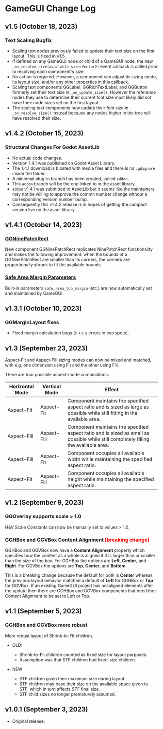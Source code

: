 # GameGUI Change Log

## v1.5 (October 18, 2023)

### Text Scaling Bugfix
- Scaling text nodes previously failed to update their text size on the first layout. This is fixed in v1.5.
- If defined on any GameGUI node or child of a GameGUI node, the new `_on_resolve_size(available_size:Vector2)` event callback is called prior to resolving each component's size.
- No action is required. However, a component can adjust its sizing mode, its layout size, and/or any other properties in this callback.
- Scaling text components GGLabel, GGRichTextLabel, and GGButton formerly set their text size in `_on_update_size()`. However the reference nodes they use to determine their current font size most likely did not have their node sizes set on the first layout.
- The scaling text components now update their font size in `_on_resolve_size()` instead because any nodes higher in the tree will have resolved their size.

## v1.4.2 (October 15, 2023)

### Structural Changes For Godot AssetLib

- No actual code changes.
- Version 1.4.1 was published on Godot Asset Library.
- The 1.4.1 download is bloated with media files and there is no `.gdignore` inside the folder.
- A mininmal plug-in branch has been created, called `addon`.
- This `addon` branch will be the one linked to in the asset library.
- `addon` v1.4.1 was submitted to AssetLib but it seems like the maintainers may not be willing to approve the commit number change without a corresponding version number bump.
- Consequently this v1.4.2 release is in hopes of getting the compact version live on the asset library.

## v1.4.1 (October 14, 2023)

### [GGNinePatchRect](README.md#GGNinePatchRect)
New component GGNinePatchRect replicates NinePatchRect functionality and makes the following improvement: when the bounds of a GGNinePatchRect are smaller than its corners, the corners are proportionally shrunk to fit the available bounds.

### [Safe Area Margin Parameters](README.md#Built-In-Parameters)
Built-in parameters `safe_area_top_margin` (etc.) are now automatically set and maintained by GameGUI.

## v1.3.1 (October 10, 2023)
### GGMarginLayout fixes
- Fixed margin calculation bugs (`x` <-> `y` errors in two spots).

## v1.3 (September 23, 2023)
Aspect-Fit and Aspect-Fill sizing modes can now be mixed and matched, with e.g. one dimension using Fit and the other using Fill.

There are four possible aspect-mode combinations:

Horizontal Mode | Vertical Mode | Effect
----------------|---------------|-------
Aspect-Fit      | Aspect-Fit    | Component maintains the specified aspect ratio and is sized as large as possible while still fitting in the available area.
Aspect-Fill     | Aspect-Fill   | Component maintains the specified aspect ratio and is sized as small as possible while still completely filling the available area.
Aspect-Fill     | Aspect-Fit    | Component occupies all available width while maintaining the specified aspect ratio.
Aspect-Fit      | Aspect-Fill   | Component occupies all available height while maintaining the specified aspect ratio.

## v1.2 (September 9, 2023)

### GGOverlay supports scale > 1.0

H&V Scale Constants can now be manually set to values > 1.0.

### GGHBox and GGVBox Content Alignment <font color=red>[breaking change]</font>

GGHBox and GGVBox now have a **Content Alignment** property which specifies how the content as a whole is aligned
if it is larger than or smaller than the size of the box. For GGHBox the options are **Left**, **Center**, and **Right**.
For GGVBox the options are **Top**, **Center**, and **Bottom**.

This is a breaking change because the default for both is **Center** whereas the previous layout behavior matched
a default of **Left** for GGHBox or **Top** for GGVBox. If an existing GameGUI project has misaligned elements
after the update then there are GGHBox and GGVBox components that need their Content Alignment to be set to Left or Top.

## v1.1 (September 5, 2023)

### GGHBox and GGVBox more robust

More robust layout of Shrink-to-Fit children.

- OLD:
    - Shrink-to-Fit children counted as fixed size for layout purposes.
    - Assumption was that STF children had fixed-size children.

- NEW
    - STF children given their maximum size during layout.
    - STF children may base their size on the available space given to STF, which in turn affects STF final size.
    - STF child sizes no longer prematurely assumed.

## v1.0.1 (September 3, 2023)
- Original release.
